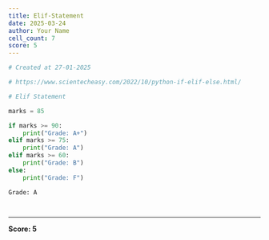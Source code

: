 ```yaml
---
title: Elif-Statement
date: 2025-03-24
author: Your Name
cell_count: 7
score: 5
---
```


```python
# Created at 27-01-2025
```


```python
# https://www.scientecheasy.com/2022/10/python-if-elif-else.html/
```


```python
# Elif Statement
```


```python
marks = 85
```


```python
if marks >= 90:
    print("Grade: A+")
elif marks >= 75:
    print("Grade: A")
elif marks >= 60:
    print("Grade: B")
else:
    print("Grade: F")
```

    Grade: A



```python

```


```python

```


---
**Score: 5**
